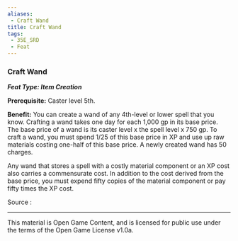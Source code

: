 ```yaml
---
aliases:
 - Craft Wand
title: Craft Wand
tags: 
 - 35E_SRD
 - Feat
---
```

### Craft Wand 
***Feat Type: Item Creation***

**Prerequisite:** Caster level 5th.

**Benefit:** You can create a wand of any 4th-level or lower spell that
you know. Crafting a wand takes one day for each 1,000 gp in its base
price. The base price of a wand is its caster level x the spell level x
750 gp. To craft a wand, you must spend 1/25 of this base price in XP
and use up raw materials costing one-half of this base price. A newly
created wand has 50 charges.

Any wand that stores a spell with a costly material component or an XP
cost also carries a commensurate cost. In addition to the cost derived
from the base price, you must expend fifty copies of the material
component or pay fifty times the XP cost.


Source :



---



This material is Open Game Content, and is licensed for public use under the terms of the Open Game License v1.0a.

